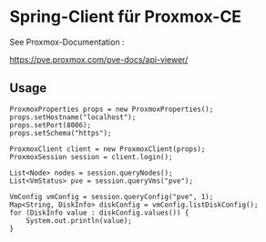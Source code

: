 # Spring-Client für Proxmox-CE

See Proxmox-Documentation :

https://pve.proxmox.com/pve-docs/api-viewer/

## Usage

    ProxmoxProperties props = new ProxmoxProperties();
    props.setHostname("localhost");
    props.setPort(8006);
    props.setSchema("https");
    
    ProxmoxClient client = new ProxmoxClient(props);
    ProxmoxSession session = client.login();
    
    List<Node> nodes = session.queryNodes();
    List<VmStatus> pve = session.queryVms("pve");
    
    VmConfig vmConfig = session.queryConfig("pve", 1);
    Map<String, DiskInfo> diskConfig = vmConfig.listDiskConfig();
    for (DiskInfo value : diskConfig.values()) {
        System.out.println(value);
    }

